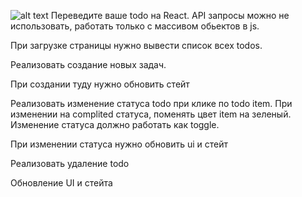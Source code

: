 ![alt text](https://ibb.co/9hDgpzb)
Переведите ваше todo на React. API запросы можно не использовать, работать только с массивом обьектов в js.

При загрузке страницы нужно вывести список всех todos.

Реализовать создание новых задач.

При создании туду нужно обновить стейт

Реализовать изменение статуса todo при клике по todo item. При изменении на complited статуса, поменять цвет item на зеленый. Изменение статуса должно работать как toggle.

При изменении статуса нужно обновить ui и стейт

Реализовать удаление todo

Обновление UI и стейта

